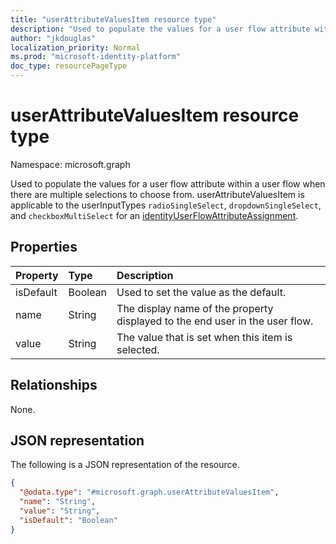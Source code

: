 ```yaml
---
title: "userAttributeValuesItem resource type"
description: "Used to populate the values for a user flow attribute within a user flow when there are multiple selections to choose from."
author: "jkdouglas"
localization_priority: Normal
ms.prod: "microsoft-identity-platform"
doc_type: resourcePageType
---
```


# userAttributeValuesItem resource type

Namespace: microsoft.graph

Used to populate the values for a user flow attribute within a user flow when there are multiple selections to choose from. userAttributeValuesItem is applicable to the userInputTypes `radioSingleSelect`, `dropdownSingleSelect`, and `checkboxMultiSelect` for an [identityUserFlowAttributeAssignment](..\resources\identityuserflowattributeassignment.md).

## Properties

|Property|Type|Description|
|:---|:---|:---|
|isDefault|Boolean|Used to set the value as the default.|
|name|String|The display name of the property displayed to the end user in the user flow.|
|value|String|The value that is set when this item is selected.|

## Relationships

None.

## JSON representation

The following is a JSON representation of the resource.
<!-- {
  "blockType": "resource",
  "@odata.type": "microsoft.graph.userAttributeValuesItem"
}
-->

``` json
{
  "@odata.type": "#microsoft.graph.userAttributeValuesItem",
  "name": "String",
  "value": "String",
  "isDefault": "Boolean"
}
```
